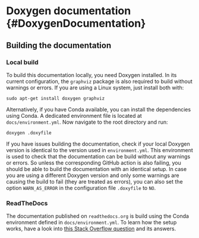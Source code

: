 # Doxygen documentation {#DoxygenDocumentation}

## Building the documentation

### Local build

To build this documentation locally, you need Doxygen installed.
In its current configuration, the `graphviz` package is also required to build
without warnings or errors.
If you are using a Linux system, just install both with:

~~~
sudo apt-get install doxygen graphviz
~~~

Alternatively, if you have Conda available, you can install the dependencies
using Conda.
A dedicated environment file is located at `docs/environment.yml`.
Now navigate to the root directory and run:

~~~
doxygen .doxyfile
~~~

If you have issues building the documentation, check if your local Doxygen
version is identical to the version used in `environment.yml`.
This environment is used to check that the documentation can be build without
any warnings or errors.
So unless the corresponding GitHub action is also failing, you should be able to
build the documentation with an identical setup.
In case you are using a different Doxygen version and only some warnings are
causing the build to fail (they are treated as errors), you can also set the
option `WARN_AS_ERROR` in the configuration file `.doxyfile` to `NO`.

### ReadTheDocs

The documentation published on `readthedocs.org` is build using the Conda
environment defined in `docs/environment.yml`.
To learn how the setup works, have a look into
[this Stack Overflow question](https://stackoverflow.com/q/36064976/6700329) and
its answers.

